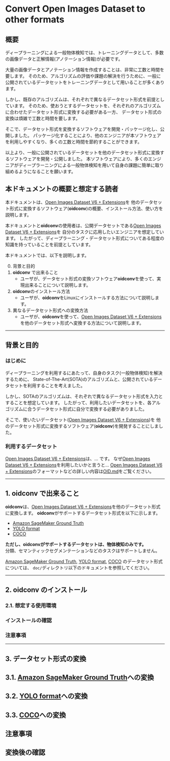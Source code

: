# Convert Open Images Dataset to other formats

## 概要

<!--* 起(1): 研究の基本的な背景を、広い読者に通じるように書く-->
ディープラーニングによる一般物体検知では、トレーニングデータとして、多数の画像データと正解情報(アノテーション情報)が必要です。
<!--* 承(1-2): 「起」を引き継ぐ形で、より本論に近い、絞り込んだ背景を説明する-->
大量の画像データとアノテーション情報を作成することは、非常に工数と時間を要します。
そのため、アルゴリズムの評価や課題の解決を行うために、一般に公開されているデータセットをトレーニングデータとして用いることが多くあります。
<!--* 転(1-2): 研究で取り組んだ問題について書く。文頭で「しかし」「ところが」などの逆説の接続詞を用いて、問題提起であることを明示する。-->
しかし、既存のアルゴリズムは、それぞれで異なるデータセット形式を前提としています。
そのため、使おうとするデータセットを、それぞれのアルゴリズムに合わせたデータセット形式に変換する必要がある一方、
データセット形式の変換は煩雑で工数と時間を要します。
<!--* 解(1-2): 「転」で示した問題点をどのように解決したのか、その手段及び結果を示す-->
そこで、データセット形式を変換するソフトウェアを開発・パッケージ化し、公開しました。
パッケージ化することにより、他のエンジニアが本ソフトウェアを利用しやすくなり、多くの工数と時間を節約することができます。
<!--* 結(1): 結論を一文で表す-->
以上より、一般に公開されているデータセットを他のデータセット形式に変換するソフトウェアを開発・公開しました。
本ソフトウェアにより、多くのエンジニアがディープラーニングによる一般物体検知を用いて自身の課題に簡単に取り組めるようになることを願います。

## 本ドキュメントの概要と想定する読者

<!-- 本ドキュメントで述べている内容 -->
本ドキュメントは、[Open Images Dataset V6 + Extensions][]を
他のデータセット形式に変換するソフトウェア(**oidconv**)の概要、インストール方法、使い方を説明します。

<!-- 本ドキュメントが想定する読者 -->
本ドキュメントと**oidconv**の使用者は、公開データセットである[Open Images Dataset V6 + Extensions][]を
自分のタスクに応用したいエンジニアを想定しています。
したがって、ディープラーニング・データセット形式についてある程度の知識を持っていることを前提としています。

<!-- 本ドキュメントの目次 -->
本ドキュメントでは、以下を説明します。

0. 背景と目的
1. **oidconv** で出来ること
   - ユーザが、データセット形式の変換ソフトウェア**oidconv**を使って、実現出来ることについて説明します。
2. **oidconv**のインストール方法
   - ユーザが、**oidconv**をLinuxにインストールする方法について説明します。
3. 異なるデータセット形式への変換方法
   - ユーザが、**oidconv**を使って、[Open Images Dataset V6 + Extensions][]を他のデータセット形式へ変換する方法について説明します。
    
- - -
## 背景と目的
    
### はじめに

<!-- Open Images Dataset V6 + Extensions を使う理由 -->

<!-- oidconv を開発した経緯 -->
ディープラーニングを利用するにあたって、自身のタスク(一般物体検知)を解決するために、
State-of-The-Art(SOTA)のアルゴリズムと、公開されているデータセットを利用することを考えました。

<!-- oidconv が解決する問題 -->
しかし、SOTAのアルゴリズムは、それぞれで異なるデータセット形式を入力とすることを想定しています。
したがって、利用したいデータセットを、各アルゴリズムに合うデータセット形式に自分で変換する必要がありました。

<!-- oidconv で目指すこと -->
そこで、使いたいデータセット([Open Images Dataset V6 + Extensions][])を
他のデータセット形式に変換するソフトウェア(**oidconv**)を開発することにしました。

### 利用するデータセット

[Open Images Dataset V6 + Extensions][]は、... です。
なぜ[Open Images Dataset V6 + Extensions][]を利用したいかと言うと...
[Open Images Dataset V6 + Extensions][]のフォーマットなどの詳しい内容は[OID.md][]をご覧ください。

- - -
## 1. oidconv で出来ること

**oidconv**は、[Open Images Dataset V6 + Extensions][]を他のデータセット形式に変換します。
**oidconv**がサポートするデータセット形式を以下に示します。
* [Amazon SageMaker Ground Truth][]
* [YOLO format][]
* [COCO][]

**ただし、**oidconv**がサポートするデータセットは、物体検知のみです。**  
分類、セマンティックセグメンテーションなどのタスクはサポートしません。

[Amazon SageMaker Ground Truth][], [YOLO format][], [COCO][] のデータセット形式については、
`doc/`ディレクトリ以下のドキュメントを参照してください。

- - -
## 2. oidconv のインストール

### 2.1. 想定する使用環境

### インストールの確認
### 注意事項

- - -
## 3. データセット形式の変換

## 3.1. [Amazon SageMaker Ground Truth][]への変換

## 3.2. [YOLO format][]への変換

## 3.3. [COCO][]への変換

## 注意事項
## 変換後の確認

<!-- References -->

[Open Images Dataset V6 + Extensions]: https://storage.googleapis.com/openimages/web/index.html
[OID.md]: ./doc/OID.md
[YOLO format]: https://github.com/AlexeyAB/Yolo_mark/issues/60#issuecomment-401854885
[COCO]: http://cocodataset.org/#home
[Amazon SageMaker Ground Truth]: https://aws.amazon.com/jp/sagemaker/groundtruth/

<!--
1. ７つの原則
1.1. 主題文: oidconvの出来ることと使い方を伝えたい。
1.2. 読み手: oidconvを使うエンジニア。
     背景知識: ML/DLについてある程度の知識を持った人。公開されたデータセットを使って自分のタスクに応用したい人。
1.3. 大事なこと: oidconv で出来ること

2. 構成を練る
2.1. 知っている情報から新しい情報へとつなげる
   - 利用するデータセットの概要とそれを使う理由を説明します。
   - そこから他のデータセット形式へ変換する理由について説明します。
2.2. 基本は「導入・本論・展開」の三部構成
   - 導入: 文章が扱う内容、どこにどんな内容が描いてあるか、読み手がその文章を読むべきかどうかを判断できる内容を書く
   + 本論: 書き手が読み手に伝えたい情報を詳しく説明する
      - 起きたこと、調べたこと、考えたこと
      - 冗長になりがちなので、無駄を削ぎ落とすことを考えること
   + 展開: 本論で示した情報をどのように判断し活用するのか、書き手からの要望やアドバイスを読み手に伝える
      - 読み手に何かしらの行動を換気することが目的
   - 実際に文書を書くときの心得は、「書きやすいところから書く/整理は後から」
2.3. 三部構成のパーツを組み合わせる
   - 文章のまとまり＝パーツを組み合わせて大きな文章を構築する
   - パーツ自体も三部構成で書く
   - パーツが大きいときは小さなパーツに分割する
   - ボトムアップとトップダウンの両方向で構成する
   - あるパーツの展開部分と次のパーツの導入部分を説ずし、１つにまとめることもできる
2.4. 順列型と並列型
   - パーツの型として、順列型と並列型がある
   - 型を組み合わせて利用することで、読む人がその文章の構成を把握することができる。
2.5. 本論は「IMR」
   - Issue Method Result (IMR)
   - 1つの文書には、1 issue, 1 result
   - Issue と Result がきちんと対応関係にあることを確認すること
   - I: Open Images Dataset を利用して、既存のアルゴリズムを訓練し、自分の問題を解決したい。
      - しかし、既存のアルゴリズムはそれぞれで異なるデータセット形式を前提としていることが多く、それに合わせたデータセット形式に変換する必要がある。
      - しかも、その変換処理は意外に面倒で時間がかかる。
   - M: Open Images Dataset を他のデータセット形式に変換するツールを開発した。
   - R: その結果、何度も希望のデータセット形式に変換する手間を省くことが出来た。
2.6. 「つなぎ」が主張を明確にする
   - 情報と情報の間に「つなぎ」を挟むことで主張は明確になる
   - 「つなぎ」で読み手の予測精度を高めることが読みやすさにつながる
   - いろいろな大きさの「つなぎ」を使いこなそう
2.7. 接続詞が文脈を作る
   - 接続詞で情報をつないで主張を明確にしよう
   - 接続詞を「つなぎ」に使って、続く文章の内容を読み手に予測させよう
   * 形容詞・副詞を出来る限り削り、基本的に名詞と動詞で文章を構成すること。
2.8. パラグラフ・ライティング
   - パラグラフを積み重ねるように文章を書こう
   - １つの段落には、１つの役割だけを与えよう
   - パラグラフの冒頭の１文でそのパラグラフの主張が分かるように書こう
3. 確実に伝える
3.1. 厳しい読み手になろう
   - 他人の視点から文章を読み返す週間を身に着けよう
   - 書かれている通りに読むことを意識しよう
   - 声に出して読むのも効果的
3.2. 「なぜ」の不足：理由を補って主題の立ち位置を明確にする
   - 「なにを」「どのように」だけではなく、「なぜ」も書こう
   - 自分のやったことを他の選択肢と比較しよう
   - 読み手が考える「普通の選択肢」を予測しよう
3.3. 「なぜ」を繰り返す
   - 主張に対して「なぜ」を繰り返し適用し、問題の本質を見つけ出そう。
   - 書き手と読み手の知識ギャップを埋めるまで繰り返そう
   - 「なぜ」が上手く書けない箇所にこそ本質が隠れている
3.4. 全体から詳細へ
   - まず全体像を示してから詳細情報を書こう
   - 詳細情報は既有知識とつなげやすい順番で示そう
   - 話の主軸がわからなくなったら文章を書く手を止めてよく検討しよう
3.5. 助詞の使い方を見直そう
   - 「てにをは」と言えど甘く見ては駄目。適切な助詞を選ぶ原則を身に着けよう。
   - 助詞は読み手に次の展開を予測させる「つなぎ」
   - 曖昧な助詞は避け、主張を明確にする言い回しを使おう
3.6. 文脈を上手く流すには
   - 段落と段落とを滑らかにつなげると、文脈が上手く流れていく
   - 流れがいまひとつに思えたら、段落の中身を前後の段落から補完できるか試してみよう
   - 補完したものと食い違いが大きいときは、前後を含めて構成を検討しよう
3.7. 背景説明は最短経路に絞る
   - 大事なことをすばやく読み手に伝えることに集中しよう
   - 背景説明は、一番大事な主張に対してのみ、簡潔に
   - 自分が勉強した証拠を示すために書かないこと
3.8. 起きたことを時系列で語らない
   - 自分が体験したことを起きた順に書かないこと
   - 主題を最短経路で語り、その他のことを書かない
   - 苦労話や自慢話は誰も読みたくない。バッサリ削ろう。
3.9. 曖昧な表現を避ける
   - 人に主題を伝えると決めた以上、曖昧な言葉で誤魔化さない
   - 文章が曖昧になりやすいパターンをおさえ、厳しい目で読み返そう
   - 曖昧さは書き手の責任。日本語のせいにしては駄目。
3.10. 修飾語と被修飾語の関係を改善する
   - 修飾語と被修飾語との関係が読みやすさを大きく左右する
   - 原則をおさえて就職関係を改善しよう
   - 迷ったら幾通りも書き出してみて、良いのを選ぼう
3.11. 主語と述語についての心得
   - 主語と述語の距離が離れるとわかりにくい文になりやすい
   - 不用意な二重主語文に注意しよう
   - 主語と述語とが整合しているか、確認しよう
4. ライティングの実技
4.1. とにかく書いてみる
   - とにかく書き出そう。書いているうちに書けるようになる
   - 書いてみれば、何が足りないか、何を書きたいかがわかってくる
   - 余裕を持って書こう。締切間近になって書き始めないこと。
4.2. 「とにかく書く」ための箇条書き活用法
   - 「とにかく書く」ための道具として、箇条書きを活用しよう
   - 各項目は、トピックセンテンスに使えるくらい主張を明確に
   - 箇条書きは頻繁に修正する。パソコンを使って書くと便利
4.3. 何度も書く
   - よい文章を書くには「書き直し」をためらわないこと
   - 難しいのは、一番良い文を選ぶこと。日頃から読む目を鍛えておこう
   - 最後には文章をギュッと絞り込む。5%は削ろう
4.4. 理工系論文の書き方
   - 理工系論文は「定石」にのっとって書く
   - 論文 = 序論・背景（導入）+ IMR（本論）+ 議論・結論（展開）
   - 定石は分野によって少しずつ異なるので、手本となる論文やガイドラインを参考にすること
4.5. 論文概要は「起承転解結」
   - 論文概要は10秒で理解できる文を目指そう
   - 字数制限の厳しい論文概要は、行単位で型どおりに加工
   +「起承転解結」の詩を書くつもりで!
      - 起: 研究の基本背景
      - 承: より本論に近い絞り込んだ背景
      - 転: 研究で取り組んだ問題点, 着目したポイントをアピール
      - 解: 問題点を解決した手段と結果
      - 結: 研究の結論
4.6. 引用の仕方
   - 他社の記述と自分の意見との境目を明確に！
   - 理工系論文では文章の引用を控えめに。簡潔に要約すること。
   - 文献情報の書き方は決められている場合が多いので、よく確認を。
4.7. 図表の書き方
   - 図や表にも、文章と同じく作法がある。読み手の立場を意識しよう。
   - 人の論文から見やすい図表の作法を見習おう
   - まっさきに図表に目を通す読み手も多いので、気を配ること。
-->
